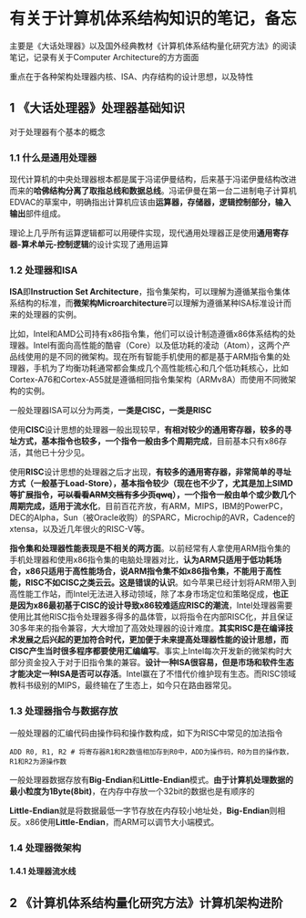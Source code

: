 # 有关于计算机体系结构知识的笔记，备忘

主要是《大话处理器》以及国外经典教材《计算机体系结构量化研究方法》的阅读笔记，记录有关于Computer Architecture的方方面面

重点在于各种架构处理器内核、ISA、内存结构的设计思想，以及特性

## 1 《大话处理器》处理器基础知识

对于处理器有个基本的概念

### 1.1 什么是通用处理器

现代计算机的中央处理器根本都是属于冯诺伊曼结构，后来基于冯诺伊曼结构改进而来的**哈佛结构分离了取指总线和数据总线**。冯诺伊曼在第一台二进制电子计算机EDVAC的草案中，明确指出计算机应该由**运算器，存储器，逻辑控制部分，输入输出**部件组成。

理论上几乎所有运算逻辑都可以用硬件实现，现代通用处理器正是使用**通用寄存器-算术单元-控制逻辑**的设计实现了通用运算

### 1.2 处理器和ISA

**ISA**即**Instruction Set Architecture**，指令集架构，可以理解为遵循某指令集体系结构的标准，而**微架构Microarchitecture**可以理解为遵循某种ISA标准设计而来的处理器的实例。

比如，Intel和AMD公司持有x86指令集，他们可以设计制造遵循x86体系结构的处理器。Intel有面向高性能的酷睿（Core）以及低功耗的凌动（Atom），这两个产品线使用的是不同的微架构。现在所有智能手机使用的都是基于ARM指令集的处理器，手机为了均衡功耗通常都会集成几个高性能核心和几个低功耗核心，比如Cortex-A76和Cortex-A55就是遵循相同指令集架构（ARMv8A）而使用不同微架构的实例。

一般处理器ISA可以分为两类，**一类是CISC，一类是RISC**

使用**CISC**设计思想的处理器一般出现较早，**有相对较少的通用寄存器，较多的寻址方式，基本指令也较多，一个指令一般由多个周期完成**，目前基本只有x86存活，其他已十分少见。

使用**RISC**设计思想的处理器之后才出现，**有较多的通用寄存器，非常简单的寻址方式（一般基于Load-Store），基本指令较少（现在也不少了，尤其是加上SIMD等扩展指令，~~可以看看ARM文档有多少页qwq~~），一个指令一般由单个或少数几个周期完成，适用于流水化**，目前百花齐放，有ARM，MIPS，IBM的PowerPC，DEC的Alpha，Sun（被Oracle收购）的SPARC，Microchip的AVR，Cadence的xtensa，以及近几年很火的RISC-V等。

**指令集和处理器性能表现是不相关的两方面**。以前经常有人拿使用ARM指令集的手机处理器和使用x86指令集的电脑处理器对比，**认为ARM只适用于低功耗场合，x86只适用于高性能场合，说ARM指令集不如x86指令集，不能用于高性能，RISC不如CISC之类云云。这是错误的认识**。如今苹果已经计划将ARM带入到高性能工作站，而Intel无法进入移动领域，除了本身市场定位和策略促成，**也正是因为x86最初基于CISC的设计导致x86较难适应RISC的潮流**，Intel处理器需要使用比其他RISC指令处理器多得多的晶体管，以将指令在内部RISC化，并且保证30多年来的指令兼容，大大增加了高效处理器的设计难度。**其实RISC是在编译技术发展之后兴起的更加符合时代，更加便于未来提高处理器性能的设计思想，而CISC产生当时很多程序都要使用汇编编写**。事实上Intel每次开发新的微架构时大部分资金投入于对于旧指令集的兼容。**设计一种ISA很容易，但是市场和软件生态才能决定一种ISA是否可以存活**。Intel赢在了不惜代价维护现有生态。而RISC领域教科书级别的MIPS，最终输在了生态上，如今只在路由器常见。

### 1.3 处理器指令与数据存放

一般处理器的汇编代码由操作码和操作数构成，如下为RISC中常见的加法指令

```
ADD R0, R1, R2 # 将寄存器R1和R2数值相加存到R0中，ADD为操作码，R0为目的操作数，R1和R2为源操作数
```

一般处理器数据存放有**Big-Endian**和**Little-Endian**模式。**由于计算机处理数据的最小粒度为1Byte(8bit)**，在内存中存放一个32bit的数据也是有顺序的

**Little-Endian**就是将数据最低一字节存放在内存较小地址处，**Big-Endian**则相反。x86使用**Little-Endian**，而ARM可以调节大小端模式。

### 1.4 处理器微架构

#### 1.4.1 处理器流水线



## 2 《计算机体系结构量化研究方法》计算机架构进阶